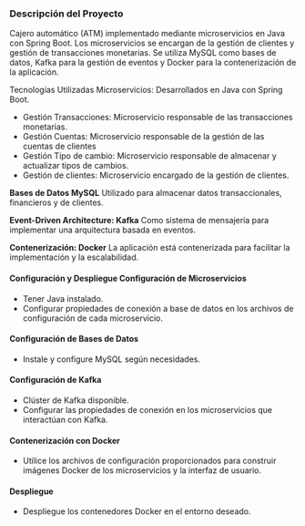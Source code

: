 ### Descripción del Proyecto

Cajero automático (ATM) implementado mediante microservicios en Java con Spring Boot.
Los microservicios se encargan de la gestión de clientes y gestión de transacciones monetarias. 
Se utiliza MySQL como bases de datos, Kafka para la gestión de eventos y Docker para la contenerización de la aplicación.

Tecnologías Utilizadas Microservicios: Desarrollados en Java con Spring Boot.

- Gestión Transacciones: Microservicio responsable de las transacciones monetarias.
- Gestión Cuentas: Microservicio responsable de la gestión de las cuentas de clientes
- Gestión Tipo de cambio: Microservicio responsable de almacenar y actualizar tipos de cambios.
- Gestión de clientes: Microservicio encargado de la gestión de clientes.

**Bases de Datos MySQL**
Utilizado para almacenar datos transaccionales, financieros y de clientes.

**Event-Driven Architecture: Kafka**
Como sistema de mensajería para implementar una arquitectura basada en eventos.

**Contenerización: Docker**
La aplicación está contenerizada para facilitar la implementación y la escalabilidad.

#### Configuración y Despliegue Configuración de Microservicios
- Tener Java instalado.
- Configurar propiedades de conexión a base de datos en los archivos de configuración de cada microservicio.

#### Configuración de Bases de Datos
- Instale y configure MySQL según necesidades.

#### Configuración de Kafka
- Clúster de Kafka disponible. 
- Configurar las propiedades de conexión en los microservicios que interactúan con Kafka.

#### Contenerización con Docker
- Utilice los archivos de configuración proporcionados para construir imágenes Docker de los microservicios y la interfaz de usuario.

#### Despliegue
- Despliegue los contenedores Docker en el entorno deseado.

